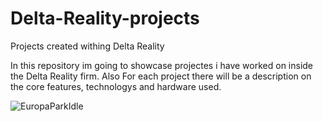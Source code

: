 # Delta-Reality-projects
Projects created withing Delta Reality

In this repository im going to showcase projectes i have worked on inside the Delta Reality firm. Also For each project there will be a description on the core features, technologys and hardware used.

![EuropaParkIdle](https://github.com/user-attachments/assets/e5603f3b-a544-4af7-aa34-cdf46e7df020)
